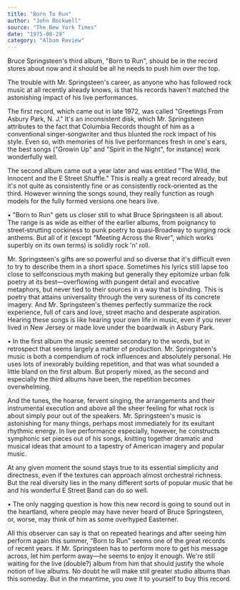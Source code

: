 ```yaml
---
title: "Born To Run"
author: "John Rockwell"
source: "The New York Times"
date: "1975-08-29"
category: "Album Review"
---
```


Bruce Springsteen's third album, "Born to Run", should be in the record stores about now and it should be all he needs to push him over the top.

The trouble with Mr. Springsteen's career, as anyone who has followed rock music at all recently already knows, is that his records haven't matched the astonishing impact of his live performances.

The first record, which came out in late 1972, was called "Greetings From Asbury Park, N. J." It's an inconsistent disk, which Mr. Springsteen attributes to the fact that Columbia Records thought of him as a conventional singer‐songwriter and thus blunted the rock impact of his style. Even so, with memories of his live performances fresh in one's ears, the best songs ("Growin Up" and "Spirit in the Night", for instance) work wonderfully well.

The second album came out a year later and was entitled "The Wild, the Innocent and the E Street Shuffle." This is really a great record already, but it's not quite as consistently fine or as consistently rock‐oriented as the third. However winning the songs sound, they really function as rough models for the fully formed versions one hears live.

• "Born to Run" gets us closer still to what Bruce Springsteen is all about. The range is as wide as either of the earlier albums, from poignancy to street‐strutting cockiness to punk poetry to quasi‐Broadway to surging rock anthems. But all of it (except "Meeting Across the River", which works superbly on its own terms) is solidly rock 'n' roll.

Mr. Springsteen's gifts are so powerful and so diverse that it's difficult even to try to describe them in a short space. Sometimes his lyrics still lapse too close to selfconscious myth making but generally they epitomize urban folk poetry at its best—overflowing with pungent detail and evocative metaphors, but never tied to their sources in a way that is binding. This is poetry that attains universality through the very sureness of its concrete imagery. And Mr. Springsteen's themes perfectly summarize the rock experience, full of cars and love, street macho and desperate aspiration. Hearing these songs is like hearing your own life in music, even if you never lived in New Jersey or made love under the boardwalk in Asbury Park.

• In the first album the music seemed secondary to the words, but in retrospect that seems largely a matter of production. Mr. Springsteen's music is both a compendium of rock influences and absolutely personal. He uses lots of inexorably building repetition, and that was what sounded a little bland on the first album. But properly mixed, as the second and especially the third albums have been, the repetition becomes overwhelming.

And the tunes, the hoarse, fervent singing, the arrangements and their instrumental execution and above all the sheer feeling for what rock is about simply pour out of the speakers. Mr. Springsteen's music is astonishing for many things, perhaps most immediately for its exultant rhythmic energy. In live performance especially, however, he constructs symphonic set pieces out of his songs, knitting together dramatic and musical ideas that amount to a tapestry of American imagery and popular music.

At any given moment the sound stays true to its essential simplicity and directness, even if the textures can approach almost orchestral richness. But the real diversity lies in the many different sorts of popular music that he and his wonderful E Street Band can do so well.

• The only nagging question is how this new record is going to sound out in the heartland, where people may have never heard of Bruce Springsteen, or, worse, may think of him as some overhyped Easterner.

All this observer can say is that on repeated hearings and after seeing him perform again this summer, "Born to Run" seems one of the great records of recent years. If Mr. Springsteen has to perform more to get his message across, let him perform away—he seems to enjoy it enough. We're still waiting for the live (double?) album from him that should justify the whole notion of live albums. No doubt he will make still greater studio albums than this someday. But in the meantime, you owe it to yourself to buy this record.
